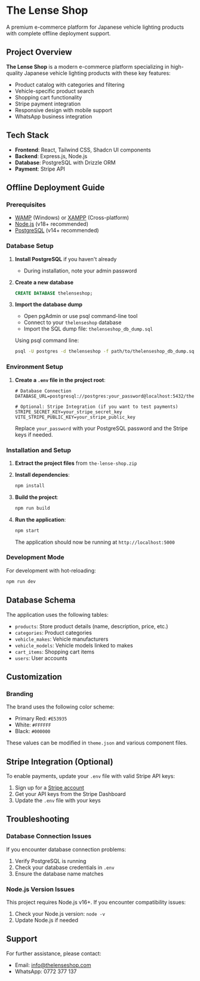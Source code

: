 # The Lense Shop

A premium e-commerce platform for Japanese vehicle lighting products with complete offline deployment support.

## Project Overview

**The Lense Shop** is a modern e-commerce platform specializing in high-quality Japanese vehicle lighting products with these key features:

- Product catalog with categories and filtering
- Vehicle-specific product search
- Shopping cart functionality
- Stripe payment integration
- Responsive design with mobile support
- WhatsApp business integration

## Tech Stack

- **Frontend**: React, Tailwind CSS, Shadcn UI components
- **Backend**: Express.js, Node.js
- **Database**: PostgreSQL with Drizzle ORM
- **Payment**: Stripe API

## Offline Deployment Guide

### Prerequisites

- [WAMP](https://www.wampserver.com/en/) (Windows) or [XAMPP](https://www.apachefriends.org/index.html) (Cross-platform)
- [Node.js](https://nodejs.org/) (v18+ recommended)
- [PostgreSQL](https://www.postgresql.org/download/) (v14+ recommended)

### Database Setup

1. **Install PostgreSQL** if you haven't already
   - During installation, note your admin password

2. **Create a new database**
   ```sql
   CREATE DATABASE thelenseshop;
   ```

3. **Import the database dump**
   - Open pgAdmin or use psql command-line tool
   - Connect to your `thelenseshop` database
   - Import the SQL dump file: `thelenseshop_db_dump.sql`

   Using psql command line:
   ```bash
   psql -U postgres -d thelenseshop -f path/to/thelenseshop_db_dump.sql
   ```

### Environment Setup

1. **Create a `.env` file in the project root**:

   ```
   # Database Connection
   DATABASE_URL=postgresql://postgres:your_password@localhost:5432/thelenseshop
   
   # Optional: Stripe Integration (if you want to test payments)
   STRIPE_SECRET_KEY=your_stripe_secret_key
   VITE_STRIPE_PUBLIC_KEY=your_stripe_public_key
   ```
   
   Replace `your_password` with your PostgreSQL password and the Stripe keys if needed.

### Installation and Setup

1. **Extract the project files** from `the-lense-shop.zip`

2. **Install dependencies**:
   ```bash
   npm install
   ```

3. **Build the project**:
   ```bash
   npm run build
   ```

4. **Run the application**:
   ```bash
   npm start
   ```

   The application should now be running at `http://localhost:5000`

### Development Mode

For development with hot-reloading:

```bash
npm run dev
```

## Database Schema

The application uses the following tables:

- `products`: Store product details (name, description, price, etc.)
- `categories`: Product categories
- `vehicle_makes`: Vehicle manufacturers
- `vehicle_models`: Vehicle models linked to makes
- `cart_items`: Shopping cart items
- `users`: User accounts

## Customization

### Branding

The brand uses the following color scheme:
- Primary Red: `#E53935`
- White: `#FFFFFF`
- Black: `#000000`

These values can be modified in `theme.json` and various component files.

## Stripe Integration (Optional)

To enable payments, update your `.env` file with valid Stripe API keys:

1. Sign up for a [Stripe account](https://dashboard.stripe.com/register)
2. Get your API keys from the Stripe Dashboard
3. Update the `.env` file with your keys

## Troubleshooting

### Database Connection Issues

If you encounter database connection problems:

1. Verify PostgreSQL is running
2. Check your database credentials in `.env`
3. Ensure the database name matches

### Node.js Version Issues

This project requires Node.js v16+. If you encounter compatibility issues:

1. Check your Node.js version: `node -v`
2. Update Node.js if needed

## Support

For further assistance, please contact:
- Email: info@thelenseshop.com
- WhatsApp: 0772 377 137